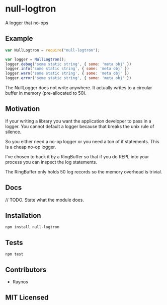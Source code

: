 # null-logtron

<!--
    [![build status][build-png]][build]
    [![Coverage Status][cover-png]][cover]
    [![Davis Dependency status][dep-png]][dep]
-->

<!-- [![NPM][npm-png]][npm] -->

A logger that no-ops

## Example

```js
var NullLogtron = require("null-logtron");

var logger = NullLogtron();
logger.debug('some static string', { some: 'meta obj' })
logger.info('some static string', { some: 'meta obj' })
logger.warn('some static string', { some: 'meta obj' })
logger.error('some static string', { some: 'meta obj' })
```

The NullLogger does not write anywhere. It actually writes
  to a circular buffer in memory (pre-allocated to 50).

## Motivation

If your writing a library you want the application developer
  to pass in a logger. You cannot default a logger because that
  breaks the unix rule of silence.

So you either need a no-op logger or you need a ton of if
  statements. This is a cheap no-op logger.

I've chosen to back it by a RingBuffer so that if you do REPL
  into your process you can inspect the log statements.

The RingBuffer only holds 50 log records so the memory overhead
  is trivial.

## Docs

// TODO. State what the module does.

## Installation

`npm install null-logtron`

## Tests

`npm test`

## Contributors

 - Raynos

## MIT Licensed

  [build-png]: https://secure.travis-ci.org/Raynos/null-logtron.png
  [build]: https://travis-ci.org/Raynos/null-logtron
  [cover-png]: https://coveralls.io/repos/Raynos/null-logtron/badge.png
  [cover]: https://coveralls.io/r/Raynos/null-logtron
  [dep-png]: https://david-dm.org/Raynos/null-logtron.png
  [dep]: https://david-dm.org/Raynos/null-logtron
  [npm-png]: https://nodei.co/npm/null-logtron.png?stars&downloads
  [npm]: https://nodei.co/npm/null-logtron
